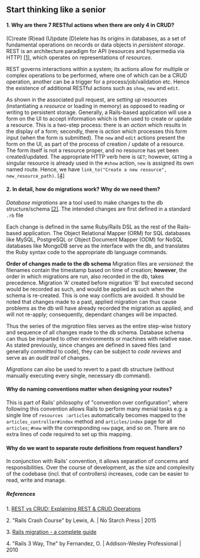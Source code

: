 ## Start thinking like a senior

#### 1. Why are there 7 RESTful actions when there are only 4 in CRUD?
(C)reate (R)ead (U)pdate (D)elete has its origins in databases, as a set of fundamental operations on records or data objects in _persistent storage_. REST is an architecture paradigm for API (resources and hypermedia via HTTP) [[1]](#1), which operates on representations of _resources_.

REST governs interactions within a system; its actions allow for multiple or complex operations to be performed, where one of which can be a CRUD operation, another can be a trigger for a process/job/validation etc. Hence the existence of additional RESTful actions such as `show`, `new` and `edit`.

As shown in the associated pull request, are _setting up_ resources (instantiating a _resource_ or loading in memory) as opposed to reading or writing to persistent storage. Generally, a Rails-based application will use a form on the UI to accept information which is then used to create or update a resource. This is a two-step process: there is an _action_ which results in the display of a form; secondly, there is _action_ which processes this form input (when the form is submitted). The `new` and `edit` actions present the form on the UI, as part of the process of creation / update of a resource. The form itself is not a resource proper, and no resource has yet been created/updated. The appropriate HTTP verb here is `GET`; however, `GET`ing a singular resource is already used in the `#show` action, `new` is assigned its own named route. Hence, we have `link_to("Create a new resource", new_resource_path)`. [[4]](#4)


#### 2. In detail, how do migrations work? Why do we need them?
_Database migrations_ are a tool used to make changes to the db structure/schema [[2]](#2). The intended changes are first defined in a standard `.rb` file

Each change is defined in the same Ruby/Rails DSL as the rest of the Rails-based application. The Object Relational Mapper (ORM) for SQL databases like MySQL, PostgreSQL or Object Document Mapper (ODM) for NoSQL databases like MongoDB serve as the interface with the db, and translates the Ruby syntax code to the appropriate db language commands.

**Order of changes made to the db schema**
Migration files are _versioned_: the filenames contain the timestamp based on time of creation; **however**, the order in which migrations are run, also recorded in the db, takes precedence. Migration 'A' created before migration 'B' but executed second would be recorded as such, and would be applied as such when the schema is re-created. This is one way conflicts are avoided. It should be noted that changes made to a past, applied migration can thus cause problems as the db will have already recorded the migration as applied, and will not re-apply; consequently, dependant changes will be impacted.

Thus the series of the _migration_ files serves as the entire step-wise history and sequence of all changes made to the db schema. Database schema can thus be imparted to other environments or machines with relative ease. As stated previously, since changes are defined in saved files (and generally _committed_ to code), they can be subject to _code reviews_ and serve as an _audit trail_ of changes.

_Migrations_ can also be used to revert to a past db structure (without manually executing every single, necessary db command).


#### Why do naming conventions matter when designing your routes?
This is part of Rails' philosophy of "convention over configuration", where following this convention allows Rails to perform many menial tasks e.g. a single line of `resources :articles` automatically becomes mapped to the `articles_controller#index` method and `articles/index` page for all `articles`; `#new` with the corresponding `new` page, and so on. There are no extra lines of code required to set up this mapping.


#### Why do we want to separate route definitions from request handlers?
In conjunction with Rails' convention, it allows separation of concerns and responsibilities. Over the course of development, as the size and complexity of the codebase (incl. that of controllers) increases, code can be easier to read, write and manage.


##### _References_
<a id="1">1.</a> [REST vs CRUD: Explaining REST & CRUD Operations](http://www.bmc.com/blogs/rest-vs-crud-whats-the-difference/)

<a id="2">2.</a> "Rails Crash Course" by Lewis, A. | No Starch Press | 2015

<a id="3">3.</a> [Rails migration - a complete guide](http://stackify.com/rails-migration-a-complete-guide/)

<a id="4">4.</a> "Rails 3 Way, The" by Fernandez, O. | Addison-Wesley Professional | 2010

